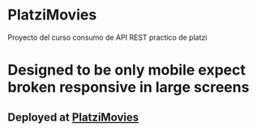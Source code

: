 # PlatziMovies
Proyecto del curso consumo de API REST practico de platzi

# Designed to be only mobile expect broken responsive in large screens

## Deployed at [PlatziMovies](https://platzimovies.netlify.app)
